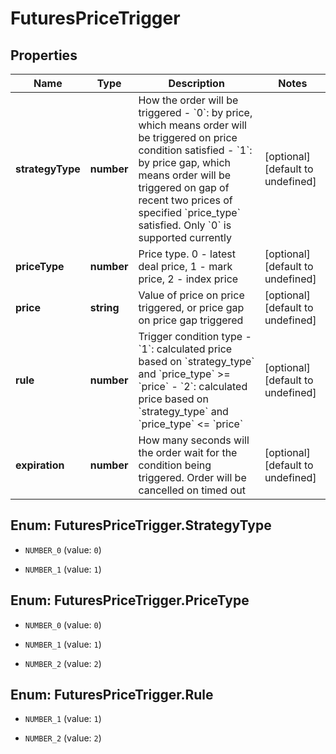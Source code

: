# FuturesPriceTrigger

## Properties

Name | Type | Description | Notes
------------ | ------------- | ------------- | -------------
**strategyType** | **number** | How the order will be triggered   - &#x60;0&#x60;: by price, which means order will be triggered on price condition satisfied  - &#x60;1&#x60;: by price gap, which means order will be triggered on gap of recent two prices of specified &#x60;price_type&#x60; satisfied.  Only &#x60;0&#x60; is supported currently | [optional] [default to undefined]
**priceType** | **number** | Price type. 0 - latest deal price, 1 - mark price, 2 - index price | [optional] [default to undefined]
**price** | **string** | Value of price on price triggered, or price gap on price gap triggered | [optional] [default to undefined]
**rule** | **number** | Trigger condition type  - &#x60;1&#x60;: calculated price based on &#x60;strategy_type&#x60; and &#x60;price_type&#x60; &gt;&#x3D; &#x60;price&#x60; - &#x60;2&#x60;: calculated price based on &#x60;strategy_type&#x60; and &#x60;price_type&#x60; &lt;&#x3D; &#x60;price&#x60; | [optional] [default to undefined]
**expiration** | **number** | How many seconds will the order wait for the condition being triggered. Order will be cancelled on timed out | [optional] [default to undefined]

## Enum: FuturesPriceTrigger.StrategyType

* `NUMBER_0` (value: `0`)

* `NUMBER_1` (value: `1`)


## Enum: FuturesPriceTrigger.PriceType

* `NUMBER_0` (value: `0`)

* `NUMBER_1` (value: `1`)

* `NUMBER_2` (value: `2`)


## Enum: FuturesPriceTrigger.Rule

* `NUMBER_1` (value: `1`)

* `NUMBER_2` (value: `2`)


